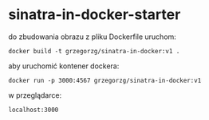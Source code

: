# sinatra-in-docker-starter


do zbudowania obrazu z pliku Dockerfile uruchom:

    docker build -t grzegorzg/sinatra-in-docker:v1 .

aby uruchomić kontener dockera:

    docker run -p 3000:4567 grzegorzg/sinatra-in-docker:v1

w przeglądarce:

    localhost:3000
